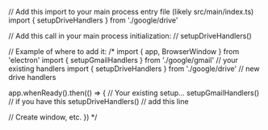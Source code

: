 // Add this import to your main process entry file (likely src/main/index.ts)
import { setupDriveHandlers } from './google/drive'

// Add this call in your main process initialization:
// setupDriveHandlers()

// Example of where to add it:
/\*
import { app, BrowserWindow } from 'electron'
import { setupGmailHandlers } from './google/gmail' // your existing handlers
import { setupDriveHandlers } from './google/drive' // new drive handlers

app.whenReady().then(() => {
// Your existing setup...
setupGmailHandlers() // if you have this
setupDriveHandlers() // add this line

// Create window, etc.
})
\*/
